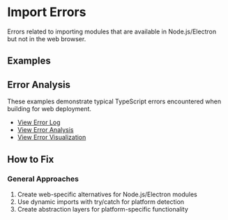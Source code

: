 # Import Errors

Errors related to importing modules that are available in Node.js/Electron but not in the web browser.

## Examples


## Error Analysis

These examples demonstrate typical TypeScript errors encountered when building for web deployment.

- [View Error Log](./typescript-errors.log)
- [View Error Analysis](./typescript-analysis.json)
- [View Error Visualization](./typescript-errors-report.html)

## How to Fix

### General Approaches

1. Create web-specific alternatives for Node.js/Electron modules
2. Use dynamic imports with try/catch for platform detection
3. Create abstraction layers for platform-specific functionality
